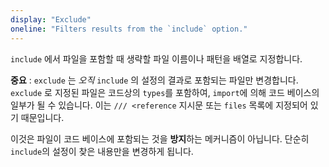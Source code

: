 ```yaml
---
display: "Exclude"
oneline: "Filters results from the `include` option."
---
```




 `include` 에서 파일을 포함할 때 생략할 파일 이름이나 패턴을 배열로 지정합니다.



**중요** : `exclude` 는 _오직_ `include` 의 설정의 결과로 포함되는 파일만 변경합니다. `exclude` 로 지정된 파일은 코드상의 `types`를 포함하여, `import`에 의해 코드 베이스의 일부가 될 수 있습니다. 이는 `/// <reference` 지시문 또는 `files` 목록에 지정되어 있기 때문입니다.

이것은 파일이 코드 베이스에 포함되는 것을 **방지**하는 메커니즘이 아닙니다. 단순히 `include`의 설정이 찾은 내용만을 변경하게 됩니다.

